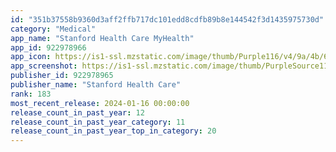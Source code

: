 ```yaml
---
id: "351b37558b9360d3aff2ffb717dc101edd8cdfb89b8e144542f3d1435975730d"
category: "Medical"
app_name: "Stanford Health Care MyHealth"
app_id: 922978966
app_icon: https://is1-ssl.mzstatic.com/image/thumb/Purple116/v4/9a/4b/61/9a4b61ac-cf63-89cb-de64-8011225c1c4a/AppIcon-1x_U007emarketing-3-0-85-220.png/1024x1024bb.png
app_screenshot: https://is1-ssl.mzstatic.com/image/thumb/PurpleSource112/v4/d4/4f/07/d44f0772-68f5-5c4e-5e7d-228b34aad947/b48382ba-09aa-4a53-ba13-cfd88240d12a_6.5iPhone1.png/1284x2778bb.png
publisher_id: 922978965
publisher_name: "Stanford Health Care"
rank: 183
most_recent_release: 2024-01-16 00:00:00
release_count_in_past_year: 12
release_count_in_past_year_category: 11
release_count_in_past_year_top_in_category: 20
---
```

